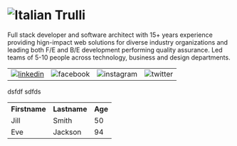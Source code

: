 <h1>
  <img src="https://user-images.githubusercontent.com/87832989/126723114-67c4cc45-33a4-49ed-9722-bac6482f2659.png" alt="Italian Trulli">
</h1>

Full stack developer and software architect with 15+ years experience providing hign-impact web solutions for diverse industry organizations and leading both F/E and B/E development performing quality assurance. Led teams of 5-10 people across technology, business and design departments.

<table style="width:100%; border:none;">
  <tr>
    <td>
      <a href="www.linkedin.com/in/edwin-carpio-4209a241">
        <img src="https://user-images.githubusercontent.com/87832989/126814462-de4ee217-2c96-4709-a9d8-a56281dddc3a.png" alt="linkedin">
      </a>
    </td>
    <td>
      <a>
        <img src="https://user-images.githubusercontent.com/87832989/126814459-6ee4f720-f8d7-49d9-aaf7-657cb8e3c8d0.png" alt="facebook">
      </a>
    </td>
    <td>
      <a>
        <img src="https://user-images.githubusercontent.com/87832989/126814461-aa1610c6-1437-4110-807a-de3b5346b741.png" alt="instagram">
      </a>
    </td>
    <td>
      <a>
        <img src="https://user-images.githubusercontent.com/87832989/126814464-bc972ed2-056e-45b9-ac32-6b136e1446c5.png" alt="twitter">
      </a>
    </td>
  </tr>
</table>
dsfdf
sdfds
<table style="width:100%; border:none;">
  <tr>
    <th>Firstname</th>
    <th>Lastname</th>
    <th>Age</th>
  </tr>
  <tr>
    <td>Jill</td>
    <td>Smith</td>
    <td>50</td>
  </tr>
  <tr>
    <td>Eve</td>
    <td>Jackson</td>
    <td>94</td>
  </tr>
</table>
